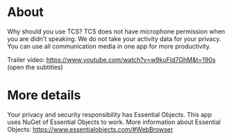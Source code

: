 # About
Why should you use TCS?
TCS does not have microphone permission when you are didn't speaking.
We do not take your activity data for your privacy.
You can use all communication media in one app for more productivity.

Trailer video: https://www.youtube.com/watch?v=w9kuFId7GhM&t=190s
(open the subtitles)
# More details
Your privacy and security responsibility has Essential Objects. This app uses NuGet of Essential Objects to work.
More information about Essential Objects: https://www.essentialobjects.com/#WebBrowser
